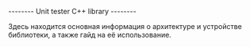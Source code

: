 -------- Unit tester C++ library --------

Здесь находится основная информация о
архитектуре и устройстве библиотеки, а
также гайд на её использование.
